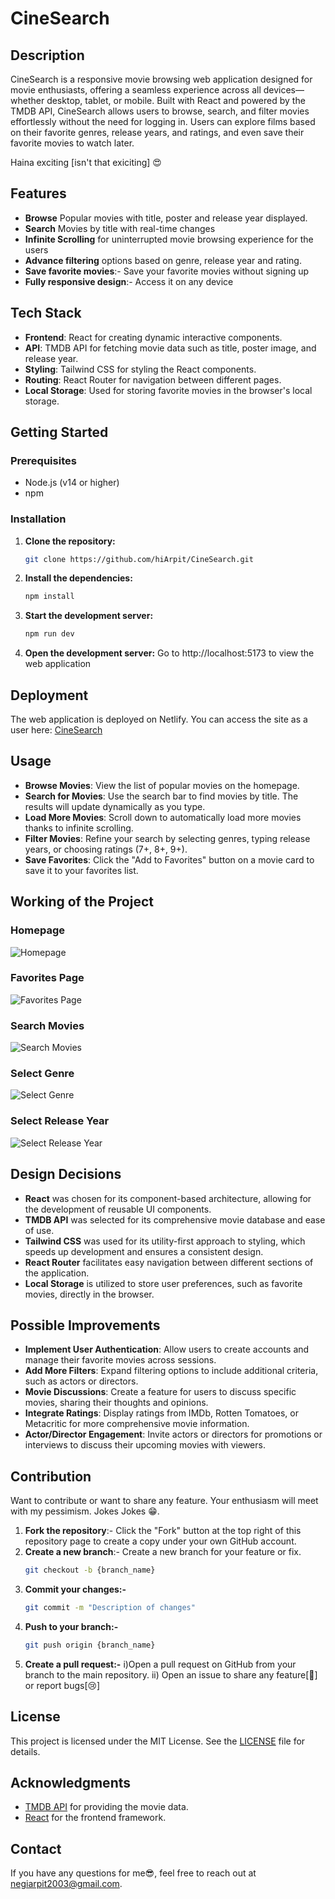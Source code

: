 
# CineSearch
## Description
CineSearch is a responsive movie browsing web application designed for movie enthusiasts, offering a seamless experience across all devices—whether desktop, tablet, or mobile. Built with React and powered by the TMDB API, CineSearch allows users to browse, search, and filter movies effortlessly without the need for logging in. Users can explore films based on their favorite genres, release years, and ratings, and even save their favorite movies to watch later.

Haina exciting [isn't that exiciting] 😍

## Features
- **Browse** Popular movies with title, poster and release year displayed.
- **Search** Movies by title with real-time changes
- **Infinite Scrolling** for uninterrupted movie browsing experience for the users
- **Advance filtering** options based on genre, release year and rating.
- **Save favorite movies**:- Save your favorite movies without signing up
- **Fully responsive design**:- Access it on any device

## Tech Stack
- **Frontend**: React for creating dynamic interactive components.
- **API**: TMDB API for fetching movie data such as title, poster image, and release year.
- **Styling**: Tailwind CSS for styling the React components.
- **Routing**: React Router for navigation between different pages.
- **Local Storage**: Used for storing favorite movies in the browser's local storage.

## Getting Started
### Prerequisites
- Node.js (v14 or higher)
- npm

### Installation
1. **Clone the repository:**
   ```bash
   git clone https://github.com/hiArpit/CineSearch.git

2. **Install the dependencies:**
    ```bash
    npm install

3. **Start the development server:**
    ```bash
    npm run dev

4. **Open the development server:**
Go to http://localhost:5173 to view the web application

## Deployment
The web application is deployed on Netlify. You can access the site as a user here: [CineSearch](https://main--cinesearchh.netlify.app/)
## Usage
- **Browse Movies**: View the list of popular movies on the homepage.
- **Search for Movies**: Use the search bar to find movies by title. The results will update dynamically as you type.
- **Load More Movies**: Scroll down to automatically load more movies thanks to infinite scrolling.
- **Filter Movies**: Refine your search by selecting genres, typing release years, or choosing ratings (7+, 8+, 9+).
- **Save Favorites**: Click the "Add to Favorites" button on a movie card to save it to your favorites list.

## Working of the Project

### Homepage
![Homepage](./Screenshots/working-1.png)

### Favorites Page
![Favorites Page](./Screenshots/working-2.png)

### Search Movies
![Search Movies](./Screenshots/working-5.png)

### Select Genre
![Select Genre](./Screenshots/working-3.png)

### Select Release Year
![Select Release Year](./Screenshots/working-4.png)

## Design Decisions
- **React** was chosen for its component-based architecture, allowing for the development of reusable UI components.
- **TMDB API** was selected for its comprehensive movie database and ease of use.
- **Tailwind CSS** was used for its utility-first approach to styling, which speeds up development and ensures a consistent design.
- **React Router** facilitates easy navigation between different sections of the application.
- **Local Storage** is utilized to store user preferences, such as favorite movies, directly in the browser.

## Possible Improvements
- **Implement User Authentication**: Allow users to create accounts and manage their favorite movies across sessions.
- **Add More Filters**: Expand filtering options to include additional criteria, such as actors or directors.
- **Movie Discussions**: Create a feature for users to discuss specific movies, sharing their thoughts and opinions.
- **Integrate Ratings**: Display ratings from IMDb, Rotten Tomatoes, or Metacritic for more comprehensive movie information.
- **Actor/Director Engagement**: Invite actors or directors for promotions or interviews to discuss their upcoming movies with viewers.

## Contribution
Want to contribute or want to share any feature. Your enthusiasm will meet with my pessimism. Jokes Jokes 😁. 
1. **Fork the repository**:- Click the "Fork" button at the top right of this repository page to create a copy under your own GitHub account.
2. **Create a new branch**:- Create a new branch for your feature or fix.
    ```bash
    git checkout -b {branch_name}
3. **Commit your changes:-**
    ```bash
    git commit -m "Description of changes"
4. **Push to your branch:-**
    ```bash
    git push origin {branch_name}
5. **Create a pull request:-** 
i)Open a pull request on GitHub from your branch to the main repository. 
ii) Open an issue to share any feature[🎁] or report bugs[😢]


## License
This project is licensed under the MIT License. See the [LICENSE](./LICENSE) file for details.

## Acknowledgments
- [TMDB API](https://www.themoviedb.org/documentation/api) for providing the movie data.
- [React](https://reactjs.org/) for the frontend framework.

## Contact
If you have any questions for me😎, feel free to reach out at [negiarpit2003@gmail.com](mailto:negiarpit2003@gmail.com).
